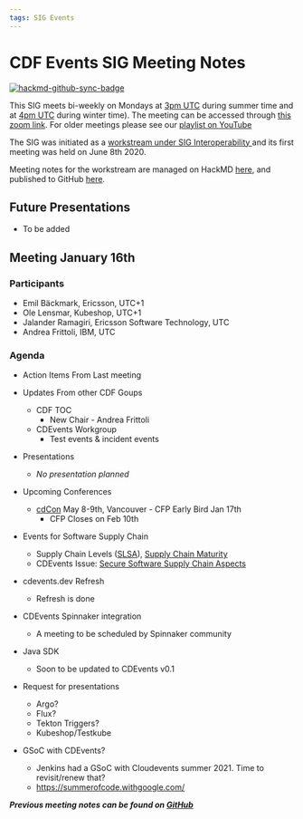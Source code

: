 ```yaml
---
tags: SIG Events
---
```


# CDF Events SIG Meeting Notes

[![hackmd-github-sync-badge](https://hackmd.io/xjK5ujQbTHSaEZjoY28b8g/badge)](https://hackmd.io/xjK5ujQbTHSaEZjoY28b8g)

This SIG meets bi-weekly on Mondays at [3pm UTC](https://time.is/3pm_in_UTC) during summer time and at [4pm UTC](https://time.is/4pm_in_UTC) during winter time). The meeting can be accessed through [this zoom link](https://zoom.us/j/98408983891?pwd=VXBxMjJTaThGRGFWRXFmdUxsRUZUdz09). For older meetings please see our [playlist on YouTube](https://www.youtube.com/playlist?list=PL2KXbZ9-EY9RlxWAnAjxs8Azuz11XVhkC)

The SIG was initiated as a [workstream under SIG Interoperability ]( https://github.com/cdfoundation/sig-interoperability/blob/master/docs/meetings_2020.md#May-28-2020) and its first meeting was held on June 8th 2020.

Meeting notes for the workstream are managed on HackMD [here](https://hackmd.io/xjK5ujQbTHSaEZjoY28b8g), and published to GitHub [here](https://github.com/cdfoundation/sig-events/blob/main/docs/meetings.md).

## Future Presentations

- To be added

## Meeting January 16th

### Participants
- Emil Bäckmark, Ericsson, UTC+1
- Ole Lensmar, Kubeshop, UTC+1
- Jalander Ramagiri, Ericsson Software Technology, UTC
- Andrea Frittoli, IBM, UTC

### Agenda

- Action Items From Last meeting

- Updates From other CDF Goups
    - CDF TOC
        - New Chair - Andrea Frittoli
    - CDEvents Workgroup
        - Test events & incident events

- Presentations
    - _No presentation planned_

- Upcoming Conferences
    - [cdCon](https://events.linuxfoundation.org/cdcon-gitopscon/) May 8-9th, Vancouver - CFP Early Bird Jan 17th
        - CFP Closes on Feb 10th

- Events for Software Supply Chain
    - Supply Chain Levels ([SLSA](https://slsa.dev/)), [Supply Chain Maturity](https://github.com/cdfoundation/sig-software-supply-chain/blob/main/workstreams/scmm/README.md)
    - CDEvents Issue: [Secure Software Supply Chain Aspects](https://github.com/cdevents/spec/issues/70)

- cdevents.dev Refresh
    - Refresh is done

- CDEvents Spinnaker integration
    - A meeting to be scheduled by Spinnaker community

- Java SDK
    - Soon to be updated to CDEvents v0.1

- Request for presentations
    - Argo?
    - Flux?
    - Tekton Triggers?
    - Kubeshop/Testkube

- GSoC with CDEvents?
    - Jenkins had a GSoC with Cloudevents summer 2021. Time to revisit/renew that?
    - https://summerofcode.withgoogle.com/


***Previous meeting notes can be found on [GitHub](https://github.com/cdfoundation/sig-events/tree/main/docs)***